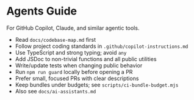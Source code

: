 # Agents Guide

For GitHub Copilot, Claude, and similar agentic tools.

- Read `docs/codebase-map.md` first
- Follow project coding standards in `.github/copilot-instructions.md`
- Use TypeScript and strong typing; avoid `any`
- Add JSDoc to non-trivial functions and all public utilities
- Write/update tests when changing public behavior
- Run `npm run guard` locally before opening a PR
- Prefer small, focused PRs with clear descriptions
 - Keep bundles under budgets; see `scripts/ci-bundle-budget.mjs`
 - Also see `docs/ai-assistants.md`
